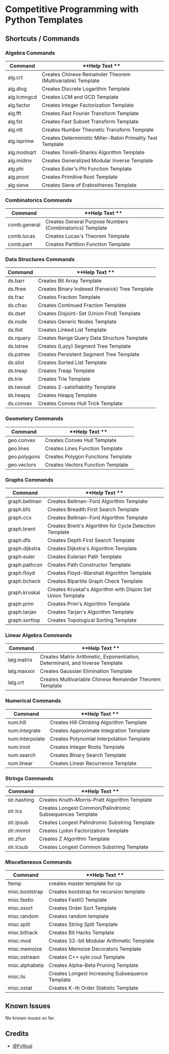 # Competitive Programming with Python Templates

## Shortcuts / Commands

### Algebra Commands

| **Command**    | **Help Text **                                                |
| -------------- | ------------------------------------------------------------- |
| alg.crt        | Creates Chinese Remainder Theorem (Multivariable) Template    |
| alg.dlog       | Creates Discrete Logarithm Template                           |
| alg.lcmngcd    | Creates LCM and GCD Template                                  |
| alg.factor     | Creates Integer Factorization Template                        |
| alg.fft        | Creates Fast Fourier Transform Template                       |
| alg.fst        | Creates Fast Subset Transform Template                        |
| alg.ntt        | Creates Number Theoretic Transform Template                   |
| alg.isprime    | Creates Deterministic Miller-Rabin Primality Test Template    |
| alg.modsqrt    | Creates Tonelli–Shanks Algorithm Template                     |
| alg.midinv     | Creates Generalized Modular Inverse Template                  |
| alg.phi        | Creates Euler's Phi Function Template                         |
| alg.proot      | Creates Primitive Root Template                               |
| alg.sieve      | Creates Sieve of Eratosthenes Template                        |

### Combinatorics Commands

| **Command**    | **Help Text **                                            |
| -------------- | --------------------------------------------------------- |
| comb.general   | Creates General Purpose Numbers (Combinatorics) Template  |
| comb.lucas     | Creates Lucas's Theorem Template                          |
| comb.part      | Creates Partition Function Template                       |

### Data Structures Commands

| **Command** | **Help Text **                                 |
| ----------- | ---------------------------------------------- |
| ds.barr     | Creates Bit Array Template                     |
| ds.ftree    | Creates Binary Indexed (Fenwick) Tree Template |
| ds.frac     | Creates Fraction Template                      |
| ds.cfrac    | Creates Continued Fraction Template            |
| ds.dset     | Creates Disjoint-Set (Union Find) Template     |
| ds.node     | Creates Generic Nodes Template                 |
| ds.llist    | Creates Linked List Template                   |
| ds.rquery   | Creates Range Query Data Structure Template    |
| ds.lstree   | Creates (Lazy) Segment Tree Template           |
| ds.pstree   | Creates Persistent Segment Tree Template       |
| ds.slist    | Creates Sorted List Template                   |
| ds.treap    | Creates Treap Template                         |
| ds.trie     | Creates Trie Template                          |
| ds.twosat   | Creates 2-satisfiability Template              |
| ds.heapq    | Creates Heapq Template                         |
| ds.convex   | Creates Convex Hull Trick Template             |

### Geometery Commands

| **Command**    | **Help Text **                       |
| -------------- | ------------------------------------ |
| geo.convex     | Creates Convex Hull Template         |
| geo.lines      | Creates Lines Function Template      |
| geo.polygons   | Creates Polygon Functions Template   |
| geo.vectors    | Creates Vectors Function Template    |

### Graphs Commands

| **Command**    | **Help Text **                                              |
| -------------- | ----------------------------------------------------------- |
| graph.bellman  | Creates Bellman-Ford Algorithm Template                     |
| graph.bfs      | Creates Breadth First Search Template                       |
| graph.ccs      | Creates Bellman-Ford Algorithm Template                     |
| graph.brent    | Creates Brent's Algorithm for Cycle Detection Template      |
| graph.dfs      | Creates Depth First Search Template                         |
| graph.dijkstra | Creates Dijkstra's Algorithm Template                       |
| graph.euler    | Creates Eulerian Path Template                              |
| graph.pathcon  | Creates Path Constructor Template                           |
| graph.floyd    | Creates Floyd-Warshall Algorithm Template                   |
| graph.bcheck   | Creates Bipartite Graph Check Template                      |
| graph.kruskal  | Creates Kruskal's Algorithm with Disjoin Set Union Template |
| graph.prim     | Creates Prim's Algorithm Template                           |
| graph.tarjan   | Creates Tarjan's Algorithm Template                         |
| graph.sorttop  | Creates Topological Sorting Template                        |

### Linear Algebra Commands

| **Command**  | **Help Text **                                                                 |
| ------------ | ------------------------------------------------------------------------------ |
| lalg.matrix  | Creates Matrix Arithmetic, Exponentiation, Determinant, and Inverse Template   |
| lalg.maxxor  | Creates Gaussian Elimination Template                                          |
| lalg.crt     | Creates Multivariable Chinese Remainder Theorem Template                       |


### Numerical Commands

| **Command**     | **Help Text **                                 |
| --------------- | ---------------------------------------------- |
| num.hill        | Creates Hill Climbing Algorithm Template       |
| num.integrate   | Creates Approximate Integration Template       |
| num.interpolate | Creates Polynomial Interpolation Template      |
| num.iroot       | Creates Integer Roots Template                 |
| num.search      | Creates Binary Search Template                 |
| num.linear      | Creates Linear Recurrence Template             |

### Strings Commands

| **Command**   | **Help Text **                                            |
| ------------- | --------------------------------------------------------- |
| str.hashing   | Creates Knuth–Morris–Pratt Algorithm Template             |
| str.lcs       | Creates Longest Common/Palindromic Subsequences Template  |
| str.lpsub     | Creates Longest Palindromic Substring Template            |
| str.minrot    | Creates Lydon Factorization Template                      |
| str.zfun      | Creates Z Algorithm Template                              |
| str.lcsub     | Creates Longest Common Substring Template                 |

### Miscellaneous Commands

| **Command**       | **Help Text **                                   |
| ----------------- | ------------------------------------------------ |
| !temp             | creates master template for cp                   |
| misc.bootstrap    | Creates bootstrap for recursion template         |
| misc.fastio       | Creates FastIO Template                          |
| misc.osort        | Creates Order Sort Template                      |
| misc.random       | Creates random template                          |
| misc.split        | Creates String Split Template                    |
| misc.bithack      | Creates Bit Hacks Template                       |
| misc.mod          | Creates 32-bit Modular Arithmetic Template       |
| misc.memoize      | Creates Memoize Decorators Template              |
| misc.ostream      | Creates C++ syle cout Template                   |
| misc.alphabeta    | Creates Alpha–Beta Pruning Template              |
| misc.lis          | Creates Longest Increasing Subsequence Template  |
| misc.ostat        | Creates K-th Order Statistic Template            |

## Known Issues

No known issues so far.

## Credits

- [@PyRival](https://github.com/cheran-senthil/PyRival)
